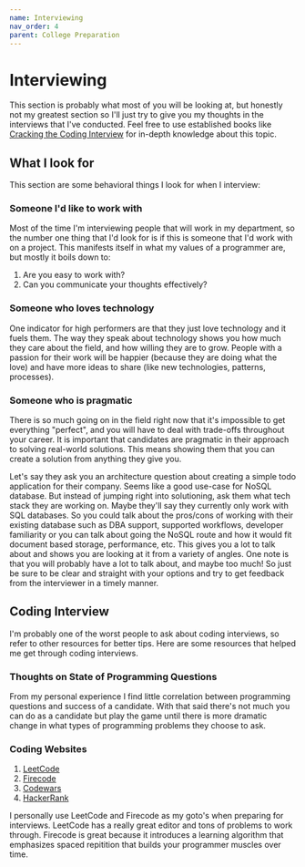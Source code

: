 ```yaml
---
name: Interviewing
nav_order: 4
parent: College Preparation
---
```


# Interviewing

This section is probably what most of you will be looking at, but honestly not my greatest section so I'll just try to give you my thoughts in the interviews that I've conducted. Feel free to use established books like [Cracking the Coding Interview](https://www.amazon.com/Cracking-Coding-Interview-Programming-Questions/dp/0984782850) for in-depth knowledge about this topic.

## What I look for

This section are some behavioral things I look for when I interview:

### Someone I'd like to work with

Most of the time I'm interviewing people that will work in my department, so the number one thing that I'd look for is if this is someone that I'd work with on a project. This manifests itself in what my values of a programmer are, but mostly it boils down to:

1. Are you easy to work with?
2. Can you communicate your thoughts effectively?

### Someone who loves technology

One indicator for high performers are that they just love technology and it fuels them. The way they speak about technology shows you how much they care about the field, and how willing they are to grow. People with a passion for their work will be happier (because they are doing what the love) and have more ideas to share (like new technologies, patterns, processes).

### Someone who is pragmatic

There is so much going on in the field right now that it's impossible to get everything "perfect", and you will have to deal with trade-offs throughout your career. It is important that candidates are pragmatic in their approach to solving real-world solutions. This means showing them that you can create a solution from anything they give you.

Let's say they ask you an architecture question about creating a simple todo application for their company. Seems like a good use-case for NoSQL database. But instead of jumping right into solutioning, ask them what tech stack they are working on. Maybe they'll say they currently only work with SQL databases. So you could talk about the pros/cons of working with their existing database such as DBA support, supported workflows, developer familiarity or you can talk about going the NoSQL route and how it would fit document based storage, performance, etc. This gives you a lot to talk about and shows you are looking at it from a variety of angles. One note is that you will probably have a lot to talk about, and maybe too much! So just be sure to be clear and straight with your options and try to get feedback from the interviewer in a timely manner.

## Coding Interview

I'm probably one of the worst people to ask about coding interviews, so refer to other resources for better tips. Here are some resources that helped me get through coding interviews.

### Thoughts on State of Programming Questions

From my personal experience I find little correlation between programming questions and success of a candidate. With that said there's not much you can do as a candidate but play the game until there is more dramatic change in what types of programming problems they choose to ask.

### Coding Websites

1. [LeetCode](https://leetcode.com/)
2. [Firecode](https://www.firecode.io/)
3. [Codewars](https://www.codewars.com/)
4. [HackerRank](https://www.hackerrank.com/)

I personally use LeetCode and Firecode as my goto's when preparing for interviews. LeetCode has a really great editor and tons of problems to work through. Firecode is great because it introduces a learning algorithm that emphasizes spaced repitition that builds your programmer muscles over time.

